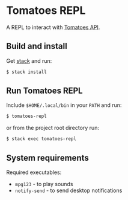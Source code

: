 # Tomatoes REPL

A REPL to interact with [Tomatoes
API](http://www.tomato.es/pages/api_reference).

## Build and install

Get [stack](https://haskellstack.org) and run:

```sh
$ stack install
```

## Run Tomatoes REPL

Include `$HOME/.local/bin` in your `PATH` and run:

```sh
$ tomatoes-repl
```

or from the project root directory run:

```sh
$ stack exec tomatoes-repl
```

## System requirements

Required executables:

* `mpg123` - to play sounds
* `notify-send` - to send desktop notifications

